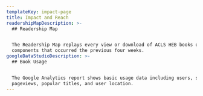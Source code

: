 ```yaml
---
templateKey: impact-page
title: Impact and Reach
readershipMapDescription: >-
  ## Readership Map


  The Readership Map replays every view or download of ACLS HEB books or media
  components that occurred the previous four weeks.
googleDataStudioDescription: >-
  ## Book Usage


  The Google Analytics report shows basic usage data including users, sessions,
  pageviews, popular titles, and user location.
---
```

